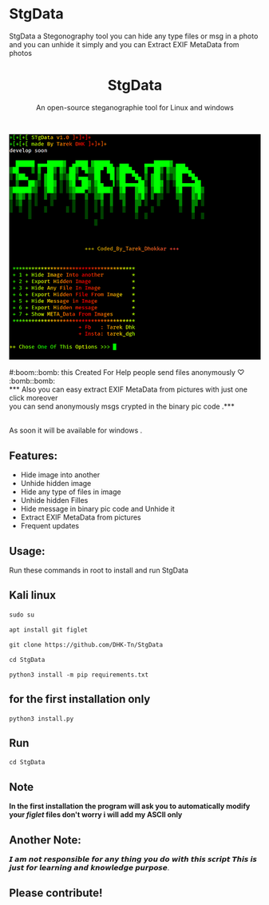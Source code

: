 # StgData
StgData a Stegonography tool you can hide any type files or msg in a photo and you can unhide it simply and you can Extract EXIF MetaData from photos 

<h1 align="center">StgData</h1>
<p align="center">An open-source steganographie tool for Linux and windows </p><br>

<p align="center">
  <img src="https://github.com/DHK-Tn/StgData/blob/main/stg.png"><br>
</p>
#:boom::bomb: this Created For Help people send files anonymously ♡ :bomb::bomb: <br>
*** Also you can easy extract EXIF MetaData from pictures with just one click moreover<br> 
you can send anonymously msgs crypted in the binary pic code .***<br><br>

As soon it will be available for windows .

## Features:

- Hide image into another 
- Unhide hidden image
- Hide any type of files in image 
- Unhide hidden Filles
- Hide message in binary pic code and Unhide it
- Extract EXIF MetaData from pictures 
- Frequent updates

## Usage:

Run these commands in root to install and run  StgData

## Kali linux
```
sudo su 
```
```
apt install git figlet  
```
```
git clone https://github.com/DHK-Tn/StgData
```
```
cd StgData
```
```
python3 install -m pip requirements.txt  
```
## for the first installation only
```
python3 install.py

```
## Run 
```
cd StgData
```
## Note
<b> In the first installation the program will ask you to automatically modify your <em>figlet</em> files don't worry
    i will add my ASCII only </b>

## Another Note:

𝙄 𝙖𝙢 𝙣𝙤𝙩 𝙧𝙚𝙨𝙥𝙤𝙣𝙨𝙞𝙗𝙡𝙚 𝙛𝙤𝙧 𝙖𝙣𝙮 𝙩𝙝𝙞𝙣𝙜 𝙮𝙤𝙪 𝙙𝙤 𝙬𝙞𝙩𝙝 𝙩𝙝𝙞𝙨 𝙨𝙘𝙧𝙞𝙥𝙩
𝙏𝙝𝙞𝙨 𝙞𝙨 𝙟𝙪𝙨𝙩 𝙛𝙤𝙧 𝙡𝙚𝙖𝙧𝙣𝙞𝙣𝙜 𝙖𝙣𝙙 𝙠𝙣𝙤𝙬𝙡𝙚𝙙𝙜𝙚 𝙥𝙪𝙧𝙥𝙤𝙨𝙚.

## Please contribute! 
